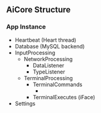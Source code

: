 ## AiCore Structure

### App Instance
- Heartbeat	(Heart thread)
- Database	(MySQL backend)
- InputProcessing
  - NetworkProcessing
      - DataListener
      - TypeListener
  - TerminalProcessing
      - TerminalCommands
           - <TermCommands>
      - TerminalExecutes (iFace)
- Settings

